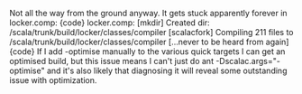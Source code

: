 Not all the way from the ground anyway.  It gets stuck apparently forever in locker.comp:
{code}
locker.comp:
    [mkdir] Created dir: /scala/trunk/build/locker/classes/compiler
[scalacfork] Compiling 211 files to /scala/trunk/build/locker/classes/compiler
[...never to be heard from again]
{code}
If I add -optimise manually to the various quick targets I can get an optimised build, but this issue means I can't just do ant -Dscalac.args="-optimise" and it's also likely that diagnosing it will reveal some outstanding issue with optimization.

